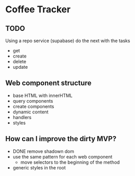 # Coffee Tracker

## TODO
Using a repo service (supabase) do the next with the tasks
- get
- create
- delete
- update

## Web component structure
- base HTML with innerHTML
- query components
- create components
- dynamic content
- handlers
- styles

## How can I improve the dirty MVP?
- DONE remove shadown dom
- use the same pattern for each web component
  - move selectors to the beginning of the method
- generic styles in the root
